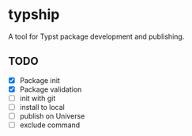 # typship

A tool for Typst package development and publishing.

## TODO

- [x] Package init
- [x] Package validation
- [ ] init with git
- [ ] install to local
- [ ] publish on Universe
- [ ] exclude command
